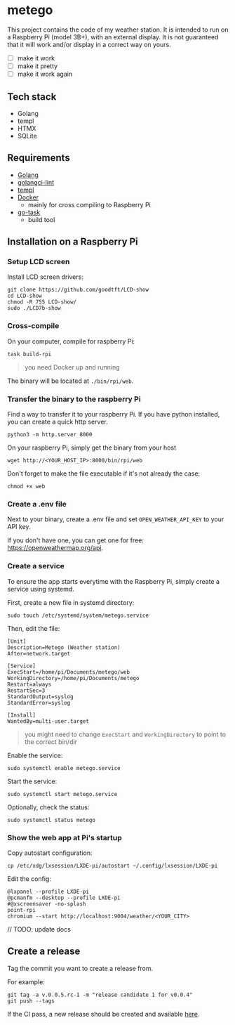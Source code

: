 # metego

This project contains the code of my weather station. It is intended to run on a Raspberry Pi
(model 3B+), with an external display. It is not guaranteed that it will work and/or display in a correct
way on yours.

- [ ] make it work
- [ ] make it pretty
- [ ] make it work again

## Tech stack
- Golang
- templ
- HTMX
- SQLite

## Requirements
- [Golang](https://go.dev/)
- [golangci-lint](https://github.com/golangci/golangci-lint)
- [templ](https://templ.guide)
- [Docker](https://www.docker.com/)
    - mainly for cross compiling to Raspberry Pi
- [go-task](https://taskfile.dev/installation/)
    - build tool

## Installation on a Raspberry Pi
### Setup LCD screen 
Install LCD screen drivers:
```shell
git clone https://github.com/goodtft/LCD-show
cd LCD-show
chmod -R 755 LCD-show/
sudo ./LCD7b-show
```

### Cross-compile
On your computer, compile for raspberry Pi:
```shell
task build-rpi
```
> you need Docker up and running

The binary will be located at `./bin/rpi/web`.

### Transfer the binary to the raspberry Pi

Find a way to transfer it to your raspberry Pi.
If you have python installed, you can create a quick http server.
```shell
python3 -m http.server 8000
```

On your raspberry Pi, simply get the binary from your host
```shell
wget http://<YOUR_HOST_IP>:8000/bin/rpi/web
```

Don't forget to make the file executable if it's not already the case:
```shell
chmod +x web
```

### Create a .env file
Next to your binary, create a .env file and set `OPEN_WEATHER_API_KEY` to your API key.

If you don't have one, you can get one for free: https://openweathermap.org/api.

### Create a service
To ensure the app starts everytime with the Raspberry Pi, simply create a service using systemd.

First, create a new file in systemd directory:
```
sudo touch /etc/systemd/system/metego.service
```

Then, edit the file:
```text
[Unit]
Description=Metego (Weather station)
After=network.target

[Service]
ExecStart=/home/pi/Documents/metego/web
WorkingDirectory=/home/pi/Documents/metego
Restart=always
RestartSec=3
StandardOutput=syslog
StandardError=syslog

[Install]
WantedBy=multi-user.target
```
> you might need to change `ExecStart` and `WorkingDirectory` to point to the correct bin/dir

Enable the service:
```shell
sudo systemctl enable metego.service
```

Start the service:
```shell
sudo systemctl start metego.service
```

Optionally, check the status:
```shell
sudo systemctl status metego
```

### Show the web app at Pi's startup
Copy autostart configuration:
```shell
cp /etc/xdg/lxsession/LXDE-pi/autostart ~/.config/lxsession/LXDE-pi
```

Edit the config:
```text
@lxpanel --profile LXDE-pi
@pcmanfm --desktop --profile LXDE-pi
#@xscreensaver -no-splash
point-rpi
chromium --start http://localhost:9004/weather/<YOUR_CITY>
```

// TODO: update docs

## Create a release
Tag the commit you want to create a release from.

For example:
```shell
git tag -a v.0.0.5.rc-1 -m "release candidate 1 for v0.0.4"
git push --tags
```

If the CI pass, a new release should be created and available [here](https://github.com/maximekuhn/metego/releases/latest).
